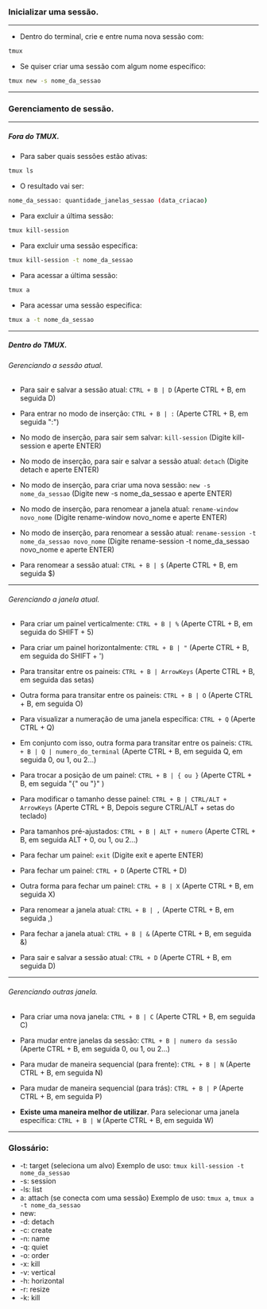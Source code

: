 ### Inicializar uma sessão.
---
- Dentro do terminal, crie e entre numa nova sessão com:

```bash
tmux
```

- Se quiser criar uma sessão com algum nome específico:

```bash
tmux new -s nome_da_sessao
```
---

### Gerenciamento de sessão.
---
##### Fora do TMUX.

- Para saber quais sessões estão ativas:

```bash
tmux ls
```

- O resultado vai ser:

```bash
nome_da_sessao: quantidade_janelas_sessao (data_criacao)
```

- Para excluir a última sessão:

```bash
tmux kill-session
```

- Para excluir uma sessão específica:

```bash
tmux kill-session -t nome_da_sessao
```

- Para acessar a última sessão:

```bash
tmux a
```

- Para acessar uma sessão especifica:

```bash
tmux a -t nome_da_sessao
```
___
##### Dentro do TMUX.

###### Gerenciando a sessão atual.

- Para sair e salvar a sessão atual: `CTRL + B | D` (Aperte CTRL + B, em seguida D)

- Para entrar no modo de inserção: `CTRL + B | :` (Aperte CTRL + B, em seguida ":")

- No modo de inserção, para sair sem salvar: `kill-session` (Digite kill-session e aperte ENTER)

- No modo de inserção, para sair e salvar a sessão atual: `detach` (Digite detach e aperte ENTER)

- No modo de inserção, para criar uma nova sessão: `new -s nome_da_sessao` (Digite new -s nome_da_sessao e aperte ENTER)

- No modo de inserção, para renomear a janela atual: `rename-window novo_nome` (Digite rename-window novo_nome e aperte ENTER)

- No modo de inserção, para renomear a sessão atual: `rename-session -t nome_da_sessao novo_nome` (Digite rename-session -t nome_da_sessao novo_nome e aperte ENTER)

- Para renomear a sessão atual: `CTRL + B | $` (Aperte CTRL + B, em seguida $)
___
###### Gerenciando a janela atual.

- Para criar um painel verticalmente: `CTRL + B | %` (Aperte CTRL + B, em seguida do SHIFT + 5)

- Para criar um painel horizontalmente: `CTRL + B | "` (Aperte CTRL + B, em seguida do SHIFT + ')

- Para transitar entre os paineis: `CTRL + B | ArrowKeys` (Aperte CTRL + B, em seguida das setas)

- Outra forma para transitar entre os paineis: `CTRL + B | O` (Aperte CTRL + B, em seguida O)

- Para visualizar a numeração de uma janela específica: `CTRL + Q` (Aperte CTRL + Q)

- Em conjunto com isso, outra forma para transitar entre os paineis: `CTRL + B | Q | numero_do_terminal` (Aperte CTRL + B, em seguida Q, em seguida 0, ou 1, ou 2...)

- Para trocar a posição de um painel: `CTRL + B | { ou }` (Aperte CTRL + B, em seguida "{" ou "}" )

- Para modificar o tamanho desse painel: `CTRL + B | CTRL/ALT + ArrowKeys` (Aperte CTRL + B, Depois segure CTRL/ALT + setas do teclado)

- Para tamanhos pré-ajustados: `CTRL + B | ALT + numero` (Aperte CTRL + B, em seguida ALT + 0, ou 1, ou 2...)

- Para fechar um painel: `exit` (Digite exit e aperte ENTER)

- Para fechar um painel: `CTRL + D` (Aperte CTRL + D)

- Outra forma para fechar um painel: `CTRL + B | X` (Aperte CTRL + B, em seguida X)

- Para renomear a janela atual: `CTRL + B | ,` (Aperte CTRL + B, em seguida ,)

- Para fechar a janela atual: `CTRL + B | &` (Aperte CTRL + B, em seguida &)

- Para sair e salvar a sessão atual: `CTRL + D` (Aperte CTRL + B, em seguida D)
___
###### Gerenciando outras janela.

- Para criar uma nova janela: `CTRL + B | C` (Aperte CTRL + B, em seguida C)

- Para mudar entre janelas da sessão: `CTRL + B | numero da sessão` (Aperte CTRL + B, em seguida 0, ou 1, ou 2...)

- Para mudar de maneira sequencial (para frente): `CTRL + B | N` (Aperte CTRL + B, em seguida N)

- Para mudar de maneira sequencial (para trás): `CTRL + B | P` (Aperte CTRL + B, em seguida P)

- **Existe uma maneira melhor de utilizar**. Para selecionar uma janela específica: `CTRL + B | W` (Aperte CTRL + B, em seguida W)
---

### Glossário:
- -t: target (seleciona um alvo)   Exemplo de uso: `tmux kill-session -t nome_da_sessao`
- -s: session
- -ls: list
- a: attach (se conecta com uma sessão)   Exemplo de uso: `tmux a`, `tmux a -t nome_da_sessao`
- new: 
- -d: detach
- -c: create
- -n: name
- -q: quiet
- -o: order
- -x: kill
- -v: vertical
- -h: horizontal
- -r: resize
- -k: kill